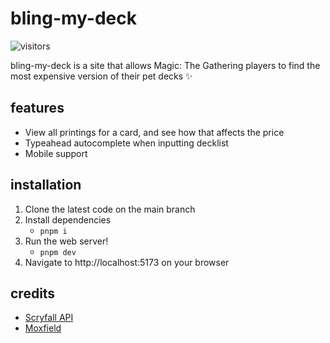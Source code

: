 # bling-my-deck

![visitors](https://img.shields.io/endpoint?url=https://vu-mi.com/api/v1/views?id=jcserv/bling-my-deck)

bling-my-deck is a site that allows Magic: The Gathering players to find the most expensive version of their pet decks ✨

## features
- View all printings for a card, and see how that affects the price
- Typeahead autocomplete when inputting decklist
- Mobile support

## installation

1. Clone the latest code on the main branch
2. Install dependencies
   - `pnpm i`
3. Run the web server!
   - `pnpm dev`
4. Navigate to http://localhost:5173 on your browser

## credits

- [Scryfall API](https://scryfall.com/)
- [Moxfield](https://www.moxfield.com/)
